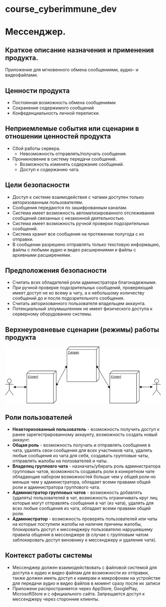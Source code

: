 # course_cyberimmune_dev
# Мессенджер.
## Краткое описание назначения и применения продукта.

Приложение для мгновенного обмена сообщениями, аудио- и видеофайлами.

## Ценности продукта

- Постоянная возможность обмена сообщениями 
- Сохранение содержимого сообщений 
- Конфеденциальность личной переписки.

## Неприемлемые события или сценарии в отношении ценностей продукта 

- Сбой работы сервера. 
	- Невозможность отправлять/получать сообщения. 
- Проникновение в систему передачи сообщений.
	- Возможность изменять содержание сообщений. 
	- Доступ к содержанию чата.

## Цели безопасности

- Доступ к системе взаимодействия с чатами доступен только авторизованным пользователям.
- Сообщения передаются по зашифрованным каналам.
- Система имеет возможность автоматизированного отслеживания сообщений связанных с незаконной деятельностью.
- Система имеет возможность ручной проверки подозрительных сообщений.
- Система хранит все сообщения на протяжении полугода с их отправки.
- В сообщении разрешено отправлять только текстовую информацию, файлы с любыми аудио и видео расширениями и файлы с архивными расширениями.

## Предположения безопасности

- Считать всех обладателей роли администратора благонадежными.
- При ручной проверке подозрительных сообщений, проверяющий имеет доступ не ко всему а чату, а к небольшому количеству сообщений до и после подозрительного сообщения.
- Считать авторизованного пользователя владельцем аккаунта.
- Потенциальный злоумышленник не имеет физического доступа к серверному оборудованию системы.

## Верхнеуровневые сценарии (режимы) работы продукта

![Верхнеуровневые сценарии.png](https://github.com/LaymBoro/course_cyberimmune_dev/blob/HomeWork1/%D0%92%D0%B5%D1%80%D1%85%D0%BD%D0%B5%D1%83%D1%80%D0%BE%D0%B2%D0%BD%D0%B5%D0%B2%D1%8B%D0%B5%20%D1%81%D1%86%D0%B5%D0%BD%D0%B0%D1%80%D0%B8%D0%B8.png)

## Роли пользователей 

- **Неавторизованный пользователь** - возможность получить доступ к ранее зарегестрированному аккаунту, возможность создать новый аккаунт.
- **Общая роль** - возможность получать и отправлять сообщения в чата, удалять свои сообщения для всех участников чата, удалять любые сообщения из чата для себя, создавать групповые чаты, отправлять жалобы на ползователей и чаты.
- **Владелец групповго чата** -  назначать/убирать роль администратора групповых чатов, возможность создавать роли в конкретном чате обладающие набором возможностей больше чем у общей роли но меньше чем у администратора, обладает всеми правами общей роли и администратора группового чата.
- **Администратор групповых чатов** - возможность добавлять (удалять) пользователей в чат, возможность ограничивать круг лиц которые могут отправлять сообщения в чат (из чата), удалять для всех любые сообщения из чата, обладает всеми правами общей роли.
- **Администратор** - возможность проверять пользователей или чаты на которые поступили жалобы на наличие причины жалобы, блокировать доступ к мессенджеру пользователю нарушевшему правила общения в мессенджере (в случае с групповым чатом заблокировать доступ виновнику к мессенджеру и удаление чата).

## Контекст работы системы

- Мессенджер должен взаимодействовать с файловой системой для доступа к аудио и видео файлам для возможности их отправки, также должен иметь доступ к камерам и микрофонам на устройстве для передачи аудио и видео файлов в момент сразу после их записи  
- Приложени распространяется через AppStore, GooglePlay, MicrosoftStore и с официального сайта. Запрещается доступ к мессенджеру через сторонние клиенты.
